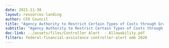 ```yaml
---
date: 2021-11-30
layout: resources-landing
author: CFO Council
title: "Agency Authority to Restrict Certain Types of Costs through Grant Terms and Conditions"
subtitle: "Agency Authority to Restrict Certain Types of Costs through Grant Terms and Conditions"
doc-link: ../assets/files/Controller Alert  - Allowability.pdf
filters: federal-financial-assistance controller-alert omb 2020
---
```


